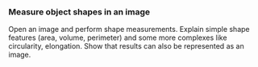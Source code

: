 ### Measure object shapes in an image
Open an image and perform shape measurements. Explain simple shape features (area, volume, perimeter) and some more complexes like circularity, elongation. Show that results can also be represented as an image.
 
